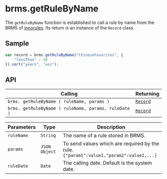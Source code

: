 # brms.getRuleByName

The `getRuleByName` function is established to call a rule by name from the BRMS of [innorules](https://www.escco.co.jp/innorules/). Its return is an instance of the `Record` class.

## Sample

```javascript
var record = brms.getRuleByName("ChineseFavorites", {
	"lessThan" : 30
}).sort("years", "asc");
```

## API

| Calling | Returning |
|---|---|
| `brms. getRuleByName ( ruleName, params )` | [`Record`](record.md) |
| `brms. getRuleByName ( ruleName, params, ruleDate )` | [`Record`](record.md) |

| Parameters | Type | Description |
|---|---|---|
| `ruleName` | `String` | The name of a rule stored in BRMS. |
| `params` | `JSON Object` | To send values which are required by the rule.<br>```{"param1":value1,"param2":value2,...}``` |
| `ruleDate` | `Date` | The calling date. Default is the system date. |
